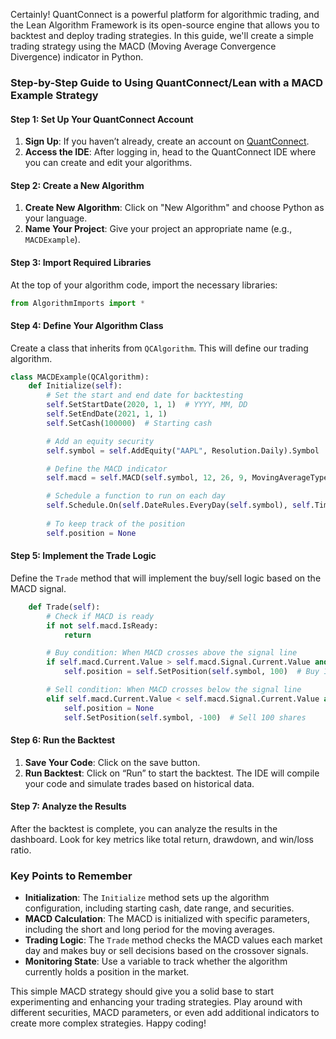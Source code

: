 Certainly! QuantConnect is a powerful platform for algorithmic trading, and the Lean Algorithm Framework is its open-source engine that allows you to backtest and deploy trading strategies. In this guide, we'll create a simple trading strategy using the MACD (Moving Average Convergence Divergence) indicator in Python.

### Step-by-Step Guide to Using QuantConnect/Lean with a MACD Example Strategy

#### Step 1: Set Up Your QuantConnect Account

1. **Sign Up**: If you haven’t already, create an account on [QuantConnect](https://www.quantconnect.com/).
2. **Access the IDE**: After logging in, head to the QuantConnect IDE where you can create and edit your algorithms.

#### Step 2: Create a New Algorithm

1. **Create New Algorithm**: Click on "New Algorithm" and choose Python as your language.
2. **Name Your Project**: Give your project an appropriate name (e.g., `MACDExample`).

#### Step 3: Import Required Libraries

At the top of your algorithm code, import the necessary libraries:

```python
from AlgorithmImports import *
```

#### Step 4: Define Your Algorithm Class

Create a class that inherits from `QCAlgorithm`. This will define our trading algorithm.

```python
class MACDExample(QCAlgorithm):
    def Initialize(self):
        # Set the start and end date for backtesting
        self.SetStartDate(2020, 1, 1)  # YYYY, MM, DD
        self.SetEndDate(2021, 1, 1)
        self.SetCash(100000)  # Starting cash

        # Add an equity security
        self.symbol = self.AddEquity("AAPL", Resolution.Daily).Symbol

        # Define the MACD indicator
        self.macd = self.MACD(self.symbol, 12, 26, 9, MovingAverageType.Wilders, Resolution.Daily, Field.Close)

        # Schedule a function to run on each day
        self.Schedule.On(self.DateRules.EveryDay(self.symbol), self.TimeRules.AfterMarketOpen(self.symbol, 1), self.Trade)
        
        # To keep track of the position
        self.position = None
```

#### Step 5: Implement the Trade Logic

Define the `Trade` method that will implement the buy/sell logic based on the MACD signal.

```python
    def Trade(self):
        # Check if MACD is ready
        if not self.macd.IsReady:
            return

        # Buy condition: When MACD crosses above the signal line
        if self.macd.Current.Value > self.macd.Signal.Current.Value and self.position is None:
            self.position = self.SetPosition(self.symbol, 100)  # Buy 100 shares

        # Sell condition: When MACD crosses below the signal line
        elif self.macd.Current.Value < self.macd.Signal.Current.Value and self.position is not None:
            self.position = None
            self.SetPosition(self.symbol, -100)  # Sell 100 shares
```

#### Step 6: Run the Backtest

1. **Save Your Code**: Click on the save button.
2. **Run Backtest**: Click on “Run” to start the backtest. The IDE will compile your code and simulate trades based on historical data.

#### Step 7: Analyze the Results

After the backtest is complete, you can analyze the results in the dashboard. Look for key metrics like total return, drawdown, and win/loss ratio.

### Key Points to Remember

- **Initialization**: The `Initialize` method sets up the algorithm configuration, including starting cash, date range, and securities.
- **MACD Calculation**: The MACD is initialized with specific parameters, including the short and long period for the moving averages.
- **Trading Logic**: The `Trade` method checks the MACD values each market day and makes buy or sell decisions based on the crossover signals.
- **Monitoring State**: Use a variable to track whether the algorithm currently holds a position in the market.

This simple MACD strategy should give you a solid base to start experimenting and enhancing your trading strategies. Play around with different securities, MACD parameters, or even add additional indicators to create more complex strategies. Happy coding!
